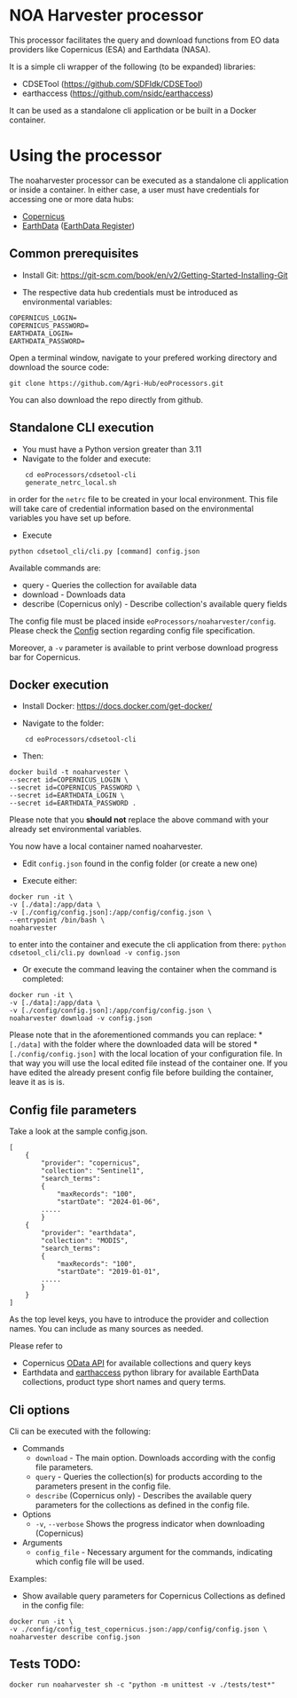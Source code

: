 # NOA Harvester processor
This processor facilitates the query and download functions from EO data providers like Copernicus (ESA) and Earthdata (NASA).

It is a simple cli wrapper of the following (to be expanded) libraries:
- CDSETool (https://github.com/SDFIdk/CDSETool)
- earthaccess (https://github.com/nsidc/earthaccess)

It can be used as a standalone cli application or be built in a Docker container.
# Using the processor
The noaharvester processor can be executed as a standalone cli application or inside a container. 
In either case, a user must have credentials for accessing one or more data hubs:
- [Copernicus]
- [EarthData] ([EarthData Register])

## Common prerequisites

- Install Git:  https://git-scm.com/book/en/v2/Getting-Started-Installing-Git

- The respective data hub credentials must be introduced as environmental variables:
```
COPERNICUS_LOGIN=
COPERNICUS_PASSWORD=
EARTHDATA_LOGIN=
EARTHDATA_PASSWORD=
```

Open a terminal window, navigate to your prefered working directory and download the source code:

```
git clone https://github.com/Agri-Hub/eoProcessors.git
```

You can also download the repo directly from github.

## Standalone CLI execution

- You must have a Python version greater than 3.11
- Navigate to the folder and execute:

```
    cd eoProcessors/cdsetool-cli
    generate_netrc_local.sh
```
  in order for the `netrc` file to be created in your local environment. This file will take care of credential information based on the environmental variables you have set up before.

-  Execute
```
python cdsetool_cli/cli.py [command] config.json
```

Available commands are:
- query - Queries the collection for available data
- download - Downloads data
- describe (Copernicus only) - Describe collection's available query fields

The config file must be placed inside `eoProcessors/noaharvester/config`.
Please check the [Config](#Config-file-parameters) section regarding config file specification.

Moreover, a `-v` parameter is available to print verbose download progress bar for Copernicus.

## Docker execution

* Install Docker: https://docs.docker.com/get-docker/

* Navigate to the folder:

```
    cd eoProcessors/cdsetool-cli
```

- Then:

```
docker build -t noaharvester \
--secret id=COPERNICUS_LOGIN \
--secret id=COPERNICUS_PASSWORD \
--secret id=EARTHDATA_LOGIN \
--secret id=EARTHDATA_PASSWORD .
```

Please note that you **should not** replace the above command with your already set environmental variables.

You now have a local container named noaharvester.


* Edit `config.json` found in the config folder (or create a new one)

* Execute either:

```
docker run -it \
-v [./data]:/app/data \
-v [./config/config.json]:/app/config/config.json \
--entrypoint /bin/bash \
noaharvester
```

to enter into the container and execute the cli application from there:
`python cdsetool_cli/cli.py download -v config.json`

* Or execute the command leaving the container when the command is completed:

```
docker run -it \
-v [./data]:/app/data \
-v [./config/config.json]:/app/config/config.json \
noaharvester download -v config.json
```

Please note that in the aforementioned commands you can replace:
    * `[./data]` with the folder where the downloaded data will be stored
    * `[./config/config.json]` with the local location of your configuration file. In that way you will use the local edited file instead of the container one. If you have edited the already present config file before building the container, leave it as is is.


## Config file parameters
Take a look at the sample config.json. 
```
[
    {   
        "provider": "copernicus",
        "collection": "Sentinel1",
        "search_terms":        
        {
            "maxRecords": "100",
            "startDate": "2024-01-06",
        .....
        }
    {
        "provider": "earthdata",
        "collection": "MODIS",
        "search_terms":
        {
            "maxRecords": "100",
            "startDate": "2019-01-01",
        .....
        }
    }        
]
```
As the top level keys, you have to introduce the provider and collection names. You can include as many sources as needed.

Please refer to
- Copernicus [OData API] for available collections and query keys
- Earthdata and [earthaccess] python library for available EarthData collections, product type short names and query terms.

## Cli options
Cli can be executed with the following:

- Commands
    * `download` - The main option. Downloads according with the config file parameters.
    * `query` - Queries the collection(s) for products according to the parameters present in the config file.
    * `describe` (Copernicus only) - Describes the available query parameters for the collections as defined in the config file.
- Options
    * `-v`, `--verbose` Shows the progress indicator when downloading (Copernicus)
- Arguments
    * `config_file` - Necessary argument for the commands, indicating which config file will be used.

Examples:
* Show available query parameters for Copernicus Collections as defined in the config file:

```
docker run -it \
-v ./config/config_test_copernicus.json:/app/config/config.json \
noaharvester describe config.json
```


## Tests **TODO:**


```
docker run noaharvester sh -c "python -m unittest -v ./tests/test*"
```

[Copernicus]: https://dataspace.copernicus.eu/
[OData API]: https://documentation.dataspace.copernicus.eu/APIs/OData.html
[EarthData]: https://www.earthdata.nasa.gov/
[earthaccess]: https://earthaccess.readthedocs.io/en/stable/
[EarthData Register]: https://www.earthdata.nasa.gov/eosdis/science-system-description/eosdis-components/earthdata-login
